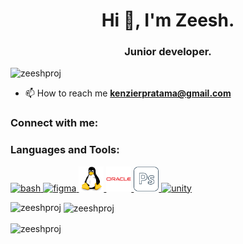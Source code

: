 <h1 align="center">Hi 👋, I'm Zeesh.</h1>
<h3 align="center">Junior developer.</h3>

<p align="left"> <img src="https://komarev.com/ghpvc/?username=zeeshproj&label=Profile%20views&color=0e75b6&style=flat" alt="zeeshproj" /> </p>

- 📫 How to reach me **kenzierpratama@gmail.com**

<h3 align="left">Connect with me:</h3>
<p align="left">
</p>

<h3 align="left">Languages and Tools:</h3>
<p align="left"> <a href="https://www.gnu.org/software/bash/" target="_blank" rel="noreferrer"> <img src="https://www.vectorlogo.zone/logos/gnu_bash/gnu_bash-icon.svg" alt="bash" width="40" height="40"/> </a> <a href="https://www.figma.com/" target="_blank" rel="noreferrer"> <img src="https://www.vectorlogo.zone/logos/figma/figma-icon.svg" alt="figma" width="40" height="40"/> </a> <a href="https://www.linux.org/" target="_blank" rel="noreferrer"> <img src="https://raw.githubusercontent.com/devicons/devicon/master/icons/linux/linux-original.svg" alt="linux" width="40" height="40"/> </a> <a href="https://www.oracle.com/" target="_blank" rel="noreferrer"> <img src="https://raw.githubusercontent.com/devicons/devicon/master/icons/oracle/oracle-original.svg" alt="oracle" width="40" height="40"/> </a> <a href="https://www.photoshop.com/en" target="_blank" rel="noreferrer"> <img src="https://raw.githubusercontent.com/devicons/devicon/master/icons/photoshop/photoshop-line.svg" alt="photoshop" width="40" height="40"/> </a> <a href="https://unity.com/" target="_blank" rel="noreferrer"> <img src="https://www.vectorlogo.zone/logos/unity3d/unity3d-icon.svg" alt="unity" width="40" height="40"/> </a> </p>

<p><img align="left" src="https://github-readme-stats.vercel.app/api/top-langs?username=zeeshproj&show_icons=true&locale=en&layout=compact" alt="zeeshproj" /></p>

<p>&nbsp;<img align="center" src="https://github-readme-stats.vercel.app/api?username=zeeshproj&show_icons=true&locale=en" alt="zeeshproj" /></p>

<p><img align="center" src="https://github-readme-streak-stats.herokuapp.com/?user=zeeshproj&" alt="zeeshproj" /></p>
